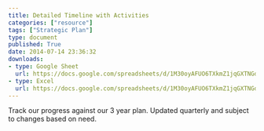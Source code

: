 ```yaml
---
title: Detailed Timeline with Activities
categories: ["resource"]
tags: ["Strategic Plan"]
type: document
published: True
date: 2014-07-14 23:36:32
downloads:
- type: Google Sheet
  url: https://docs.google.com/spreadsheets/d/1M30oyAFUO6TXkmZ1jqGXTNGdvsTiXh5V7oS7vUCKRJ0/edit?usp=sharing
- type: Excel
  url: https://docs.google.com/spreadsheets/d/1M30oyAFUO6TXkmZ1jqGXTNGdvsTiXh5V7oS7vUCKRJ0/export?format=xlsx
---
```


Track our progress against our 3 year plan. Updated quarterly and subject to changes based on need.
